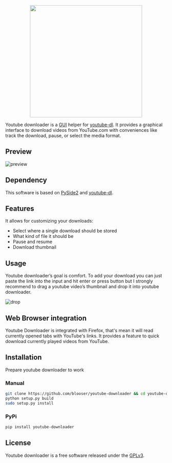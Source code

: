 

<div align="center">
	<img src="https://raw.githubusercontent.com/blooser/youtube-downloader/08c713ea717a2a723d06ef4faeb19f9bbdf04784/youtubedownloader/resources/youtube-downloader-with-text.svg" width="350" height="350">
</div>

Youtube downloader is a [GUI](https://en.wikipedia.org/wiki/Graphical_user_interface) helper for [youtube-dl](https://github.com/ytdl-org/youtube-dl/). It provides a graphical interface to download videos from YouTube.com with conveniences like track the download, pause, or select the media format.

## Preview

![preview](https://i.imgur.com/d7ZuMct.png)

## Dependency

This software is based on [PySide2](https://www.qt.io/qt-for-python) and [youtube-dl](https://github.com/ytdl-org/youtube-dl/).

## Features

It allows for customizing your downloads:

- Select where a single download should be stored
- What kind of file it should be
- Pause and resume 
- Download thumbnail

## Usage

Youtube downloader’s goal is comfort. To add your download you can just paste the link into the input and hit enter or press button but I strongly recommend to drag a youtube video’s thumbnail and drop it into youtube downloader.

![drop](https://thumbs.gfycat.com/BoldSnappyEarthworm-size_restricted.gif)

## Web Browser integration

Youtube Downloader is integrated with Firefox, that's mean it will read currently opened tabs with YouTube's links. It provides a feature to quick download currently played videos from YouTube.

## Installation

Prepare youtube downloader to work

### Manual

```bash
git clone https://github.com/blooser/youtube-downloader && cd youtube-downloader
python setup.py build
sudo setup.py install 
```

### PyPi

```bash
pip install youtube-downloader
```

## License

Youtube downloader is a free software released under the [GPLv3](https://www.gnu.org/licenses/gpl-3.0.en.html).


